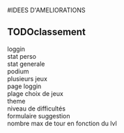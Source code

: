 #IDEES D'AMELIORATIONS



## TODOclassement

loggin  
stat perso  
stat generale  
podium  
plusieurs jeux  
page loggin  
plage choix de jeux  
theme  
niveau de difficultés  
formulaire suggestion  
nombre max de tour en fonction du lvl
